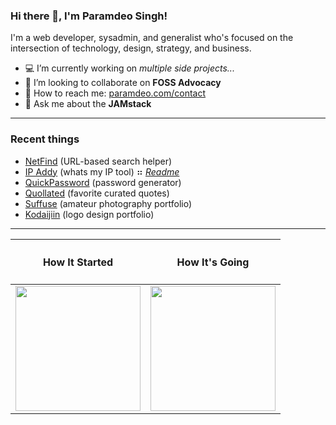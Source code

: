 <!--
**oedmarap/oedmarap** is a ✨ _special_ ✨ repository because its `README.md` (this file) appears on your GitHub profile.
-->
### Hi there 👋, I'm Paramdeo Singh!

I'm a web developer, sysadmin, and generalist who's focused on the intersection of technology, design, strategy, and business.

- 💻 I’m currently working on *multiple side projects...*
- 🤝 I’m looking to collaborate on **FOSS Advocacy**
- 📧 How to reach me: <a href="https://paramdeo.com/contact" target="_blank">paramdeo.com/contact</a>
- 💬 Ask me about the **JAMstack**

---

### Recent things

- <a href="https://netfind.in" target="_blank">NetFind</a> (URL-based search helper)
- <a href="https://ipaddy.net" target="_blank">IP Addy</a> (whats my IP tool) ⠶ <em><a href="https://use.ipaddy.net" target="_blank">Readme</a></em>
- <a href="https://quickpassword.net" target="_blank">QuickPassword</a> (password generator)
- <a href="https://quollated.com" target="_blank">Quollated</a> (favorite curated quotes)
- <a href="https://suffu.se" target="_blank">Suffuse</a> (amateur photography portfolio)
- <a href="https://kodaijiin.com" target="_blank">Kodaijiin</a> (logo design portfolio)

---

<table>
<thead>
  <tr>
    <th><h4>How It Started</h4></th>
    <th><h4>How It's Going</h4></th>
  </tr>
</thead>
<tbody>
  <tr>
    <td><img src="https://images.paramdeo.com/bitmoji-coffee-start.png" height="200px" width="200px"></td>
    <td><img src="https://images.paramdeo.com/bitmoji-coffee-end.png" height="200px" width="200px"></td>
  </tr>
</tbody>
</table>
